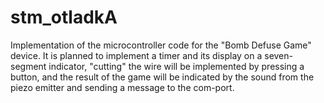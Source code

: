 # stm_otladkA
Implementation of the microcontroller code for the "Bomb Defuse Game" device. It is planned to implement a timer and its display on a seven-segment indicator, "cutting" the wire will be implemented by pressing a button, and the result of the game will be indicated by the sound from the piezo emitter and sending a message to the com-port.
